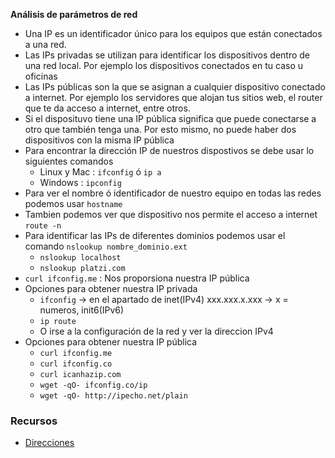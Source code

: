 **Análisis de parámetros de red**

- Una IP es un identificador único para los equipos que están conectados a una red.
- Las IPs privadas se utilizan para identificar los dispositivos dentro de una red local. Por ejemplo los dispositivos conectados en tu caso u oficinas
- Las IPs públicas son la que se asignan a cualquier dispositivo conectado a internet. Por ejemplo los servidores que alojan tus sitios web, el router que te da
     acceso a internet, entre otros.
- Si el disposituvo tiene una IP pública significa que puede conectarse a otro que también tenga una. Por esto mismo, no puede haber dos dispositivos con la misma IP pública
- Para encontrar la dirección IP de nuestros dispostivos se debe usar lo siguientes comandos
    - Linux y Mac : `ifconfig` ó `ip a`
    - Windows : `ipconfig`
- Para ver el nombre ó identificador de nuestro equipo en todas las redes podemos usar `hostname`
- Tambien podemos ver que dispositivo nos permite el acceso a internet `route -n`
- Para identificar las IPs de diferentes dominios podemos usar el comando `nslookup nombre_dominio.ext`
    - `nslookup localhost`
    - `nslookup platzi.com`
- `curl ifconfig.me` : Nos proporsiona nuestra IP pública
- Opciones para obtener nuestra IP privada
    - `ifconfig` -> en el apartado  de inet(IPv4) xxx.xxx.x.xxx  -> x = numeros, init6(IPv6)
    - `ip route`
    - O irse a la configuración de la red y ver la direccion IPv4
- Opciones para obtener nuestra IP pública
    - `curl ifconfig.me`
    - `curl ifconfig.co`
    - `curl icanhazip.com`
    - `wget -qO- ifconfig.co/ip`
    - `wget -qO- http://ipecho.net/plain`



### **Recursos**

- [Direcciones](https://ubunlog.com/direccion-ip-publica-privada/)
